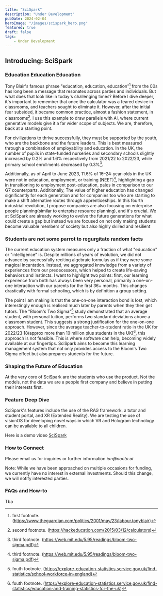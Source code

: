 ```yaml
---
title: "SciSpark"
description: "Under Development"
pubDate: 2024-02-04
heroImage: "/images/scispark_hero.png"
featured: true
draft: false
tags:
    - Under Development
---
```


## Introducing: SciSpark

### Education Education Education

Tony Blair's famous phrase "education, education, education"[^1] from the 00s has long been a message that resonates across parties and individuals. But what does that look like in today's challenging times? Before I dive deeper, it's important to remember that once the calculator was a feared device in classrooms, and teachers sought to eliminate it. However, after the initial fear subsided, it became common practice, almost a fashion statement, in classrooms[^2]. I use this example to draw parallels with AI, where current generative models give it a far wider scope of subjects. We are, therefore, back at a starting point.

For civilizations to thrive successfully, they must be supported by the youth, who are the backbone and the future leaders. This is best measured through a combination of employability and education. In the UK, the number of pupils in state-funded nurseries and secondary schools slightly increased by 0.2% and 1.6% respectively from 2021/22 to 2022/23, while primary school enrollments decreased by 0.3%[^3]. 

Additionally, as of April to June 2023, 11.6% of 16–24-year-olds in the UK were not in education, employment, or training (NEET)[^3], highlighting a gap in transitioning to employment post-education, pales in comparison to our G7 counterparts. Additionally, The value of higher education has changed significantly for each generation and for companies too who are starting to make a shift alternative routes through apprenticeships. In this fourth industrial revolution, I propose companies are also focusing on enterprise people planning(similar to enterpise resource planning), and it's crucial. We at SciSpark are already working to evolve the future generations for what could create a gap but instead we are focused on not only making students become valuable members of society but also highly skilled and resilient

### Students are not some parrot to regurgitate random facts 

The current education system measures only a fraction of what "education" or "intelligence" is. Despite millions of years of evolution, we did not advance by successfully reciting algebraic formulas as if they were some magical incantation. Instead, we aggregated knowledge from a variety of experiences from our predecessors, which helped to create life-saving behaviors and instincts. I want to highlight two points: first, our learning experience from birth has always been very personal, primarily a one-on-one interaction with our parents for the first 36+ months. This changes drastically with formal schooling, which is by definition a group setting. 

The point I am making is that the one-on-one interaction bond is lost, which interestingly enough is realised much later by parents when they then get tutors. The "Bloom's Two Sigma"[^4] study demonstrated that an average student, with personal tuition, performs two standard deviations above a classroom student. This suggests a strong justification for the one-on-one approach. However, since the average teacher-to-student ratio in the UK for 2022/23 18(approx more than 10 million plus students in the UK)[^5], this approach is not feasible. This is where software can help, becoming widely available at our fingertips. SciSpark aims to become this learning management system that not only provides access to the Bloom's Two Sigma effect but also prepares students for the future.

### Shaping the Future of Education

At the very core of SciSpark are the students who use the product. Not the models, not the data we are a people first company and believe in putting their interests first.

### Feature Deep Dive

SciSpark's features include the use of the RAG framework, a tutor and student portal, and XR (Extended Reality). We are testing the use of visionOS for developing novel ways in which VR and Hologram technology can be available to all children.

Here is a demo video [SciSpark](https://www.loom.com/share/6cc8cb382cb74b69be8c78b9c8d909f6?sid=5b0b22d0-f066-434f-8fac-25dab1b28b9c)


### How to Connect

Please email us for inquiries or further information _ian@nocta.ai_ 

Note: While we have been approached on multiple occasions for funding, we currently have no interest in external investments. Should this change, we will notify interested parties.

### FAQs and How-to

Tba

[^1]: first footnote. (https://www.theguardian.com/politics/2001/may/23/labour.tonyblair)
[^2]: second footnote. (https://hackeducation.com/2015/03/12/calculators)
[^3]: third footnote. (https://web.mit.edu/5.95/readings/bloom-two-sigma.pdf)
[^4]: fouth footnote. (https://explore-education-statistics.service.gov.uk/find-statistics/school-workforce-in-england)
[^5]: fouth footnote. (https://explore-education-statistics.service.gov.uk/find-statistics/education-and-training-statistics-for-the-uk)
